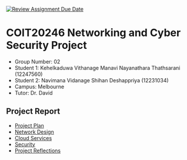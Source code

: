 [![Review Assignment Due Date](https://classroom.github.com/assets/deadline-readme-button-24ddc0f5d75046c5622901739e7c5dd533143b0c8e959d652212380cedb1ea36.svg)](https://classroom.github.com/a/ndJDm7-k)
# COIT20246 Networking and Cyber Security Project

- Group Number: 02
- Student 1: Kehelkaduwa Vithanage Manavi Nayanathara Thathsarani (12247560)
- Student 2: Navimana Vidanage Shihan Deshappriya (12231034)
- Campus: Melbourne
- Tutor: Dr. David

## Project Report

- [Project Plan](./plan.md)
- [Network Design](./network.md)
- [Cloud Services](./cloud.md)
- [Security](./security.md)
- [Project Reflections](./reflection.md)
